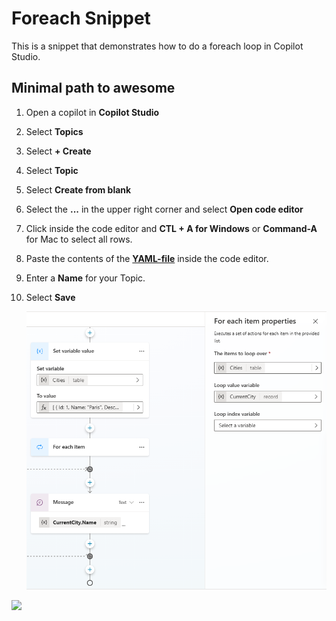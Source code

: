 # Foreach Snippet

This is a snippet that demonstrates how to do a foreach loop in Copilot Studio.

## Minimal path to awesome

1. Open a copilot in **Copilot Studio**
1. Select **Topics**
1. Select **+ Create**
1. Select **Topic**
1. Select **Create from blank**
1. Select the **...** in the upper right corner and select **Open code editor**
1. Click inside the code editor and **CTL + A for Windows** or **Command-A** for Mac to select all rows.
1. Paste the contents of the **[YAML-file](./source/foreach.yaml)** inside the code editor.
1. Enter a **Name** for your Topic.
1. Select **Save**

    ![View of foreach topic in edit mode](./assets/foreach.png)

<img src="https://m365-visitor-stats.azurewebsites.net/powerplatform-snippets/copilot-studio/foreach-topic" aria-hidden="true" />
